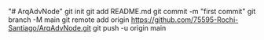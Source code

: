 "# ArqAdvNode"  git init git add README.md git commit -m "first commit" git branch -M main git remote add origin https://github.com/75595-Rochi-Santiago/ArqAdvNode.git git push -u origin main
